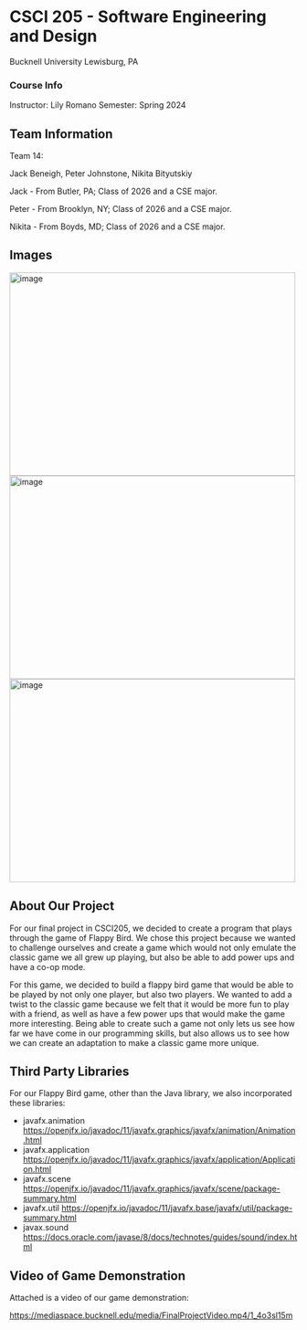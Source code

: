 # CSCI 205 - Software Engineering and Design
Bucknell University
Lewisburg, PA
### Course Info
Instructor: Lily Romano
Semester: Spring 2024
## Team Information
Team 14:

Jack Beneigh, Peter Johnstone, Nikita Bityutskiy

Jack - From Butler, PA; Class of 2026 and a CSE major.

Peter - From Brooklyn, NY; Class of 2026 and a CSE major.

Nikita - From Boyds, MD; Class of 2026 and a CSE major.

## Images
<img width="500" height="356" alt="image" src="https://github.com/user-attachments/assets/caeee358-c24c-4f0d-aa99-bed0d6313d67" />
<img width="500" height="356" alt="image" src="https://github.com/user-attachments/assets/0b2a6cf5-a531-4353-8bdd-5371984f9987" />
<img width="500" height="356" alt="image" src="https://github.com/user-attachments/assets/899291b1-1847-4e76-afe5-56590f94765c" />


## About Our Project
For our final project in CSCI205, we decided to create a program that plays through
the game of Flappy Bird. We chose this project because we wanted to challenge ourselves 
and create a game which would not only emulate the classic game we all grew up playing, 
but also be able to add power ups and have a co-op mode. 

For this game, we decided to build a flappy bird game that would be able to be played by 
not only one player, but also two players. We wanted to add a twist to the classic game 
because we felt that it would be more fun to play with a friend, as well as have a few power
ups that would make the game more interesting. Being able to create such a game not only lets 
us see how far we have come in our programming skills, but also allows us to see how we can create
an adaptation to make a classic game more unique.

## Third Party Libraries
For our Flappy Bird game, other than the Java library, we also incorporated these libraries:
- javafx.animation https://openjfx.io/javadoc/11/javafx.graphics/javafx/animation/Animation.html
- javafx.application https://openjfx.io/javadoc/11/javafx.graphics/javafx/application/Application.html
- javafx.scene https://openjfx.io/javadoc/11/javafx.graphics/javafx/scene/package-summary.html
- javafx.util https://openjfx.io/javadoc/11/javafx.base/javafx/util/package-summary.html
- javax.sound https://docs.oracle.com/javase/8/docs/technotes/guides/sound/index.html

## Video of Game Demonstration
Attached is a video of our game demonstration:


https://mediaspace.bucknell.edu/media/FinalProjectVideo.mp4/1_4o3sl15m






